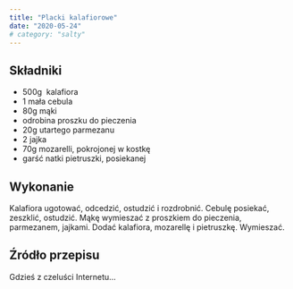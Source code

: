 ```yaml
---
title: "Placki kalafiorowe"
date: "2020-05-24"
# category: "salty"
---
```


## Składniki

- 500g  kalafiora
- 1 mała cebula
- 80g mąki
- odrobina proszku do pieczenia
- 20g utartego parmezanu
- 2 jajka
- 70g mozarelli, pokrojonej w kostkę
- garść natki pietruszki, posiekanej

## Wykonanie

Kalafiora ugotować, odcedzić, ostudzić i rozdrobnić. Cebulę posiekać, zeszklić, ostudzić. Mąkę wymieszać z proszkiem do pieczenia, parmezanem, jajkami. Dodać kalafiora, mozarellę i pietruszkę. Wymieszać.

## Źródło przepisu

Gdzieś z czeluści Internetu…
